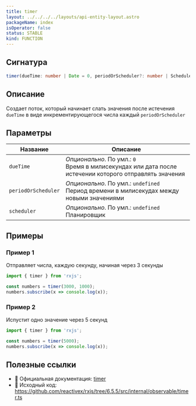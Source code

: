 ```yaml
---
title: timer
layout: ../../../../layouts/api-entity-layout.astro
packageName: index
isOperator: false
status: STABLE
kind: FUNCTION
---
```


## Сигнатура

```typescript
timer(dueTime: number | Date = 0, periodOrScheduler?: number | SchedulerLike, scheduler?: SchedulerLike): Observable<number>
```

## Описание

Создает поток, который начинает слать значения после истечения `dueTime` в виде инкрементирующегося числа каждый `periodOrScheduler`

## Параметры

| Название | Описание |
|-|-|
| `dueTime` | *Опционально*. По умл.: `0`<br>Время в милисекундах или дата после истечении которого отправлять значения |
| `periodOrScheduler` | *Опционально*. По умл.: `undefined`<br>Период времени в милисекудах между новыми значениями |
| `scheduler` | *Опционально*. По умл.: `undefined`<br>Планировщик |

## Примеры

### Пример 1

Отправляет числа, каждую секунду, начиная через 3 секунды

```typescript
import { timer } from 'rxjs';

const numbers = timer(3000, 1000);
numbers.subscribe(x => console.log(x));
```

### Пример 2

Испустит одно значение через 5 секунд

```typescript
import { timer } from 'rxjs';

const numbers = timer(5000);
numbers.subscribe(x => console.log(x));
```

## Полезные ссылки

- 📰 Официальная документация: [timer](https://rxjs.dev/api/index/function/timer)
- 📁 Исходный код: https://github.com/reactivex/rxjs/tree/6.5.5/src/internal/observable/timer.ts

